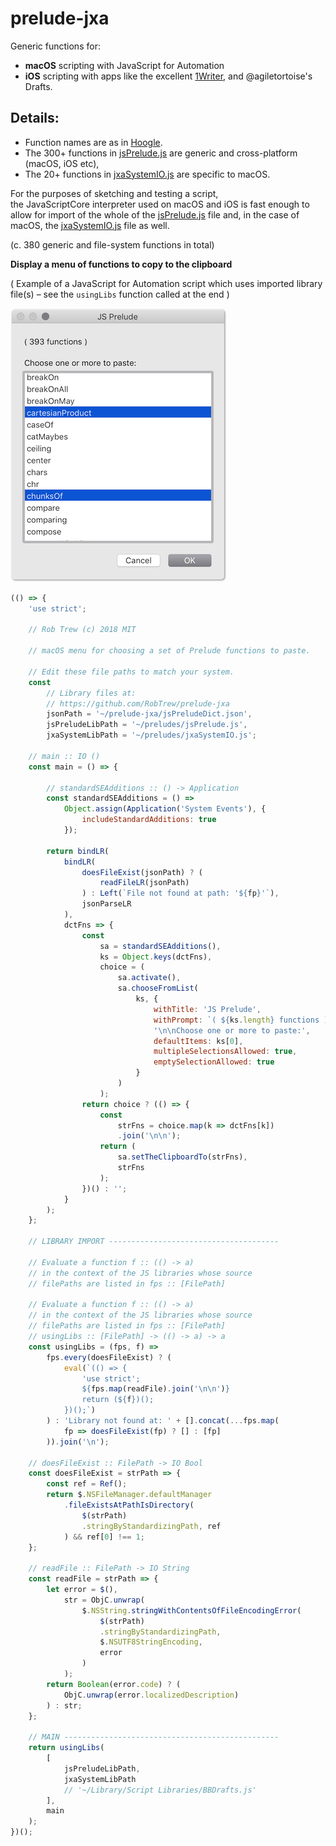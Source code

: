 # prelude-jxa
Generic functions for:

- **macOS** scripting with JavaScript for Automation
- **iOS** scripting with apps like the excellent [1Writer](http://1writerapp.com/), and @agiletortoise's Drafts.

## Details:

- Function names are as in [Hoogle](https://www.haskell.org/hoogle/?hoogle=concatMap).
- The 300+ functions in [jsPrelude.js](https://github.com/RobTrew/prelude-jxa/blob/master/jsPrelude.js) are generic and cross-platform (macOS, iOS etc),
- The 20+ functions in [jxaSystemIO.js](https://github.com/RobTrew/prelude-jxa/blob/master/jxaSystemIO.js) are specific to macOS.

For the purposes of sketching and testing  a script,  
the JavaScriptCore interpreter used on macOS and iOS is fast enough
to allow for import of the whole of the [jsPrelude.js](https://github.com/RobTrew/prelude-jxa/blob/master/jsPrelude.js) file and,
in the case of macOS, the [jxaSystemIO.js](https://github.com/RobTrew/prelude-jxa/blob/master/jxaSystemIO.js) file as well.

(c. 380 generic and file-system functions in total)

**Display a menu of functions to copy to the clipboard**

( Example of a JavaScript for Automation script which uses imported library
 file(s) – see the `usingLibs` function called at the end )

 ![Menu of functions](./functionMenu.png)

```javascript
(() => {
    'use strict';

    // Rob Trew (c) 2018 MIT

    // macOS menu for choosing a set of Prelude functions to paste.

    // Edit these file paths to match your system.
    const
        // Library files at:
        // https://github.com/RobTrew/prelude-jxa
        jsonPath = '~/prelude-jxa/jsPreludeDict.json',
        jsPreludeLibPath = '~/preludes/jsPrelude.js',
        jxaSystemLibPath = '~/preludes/jxaSystemIO.js';

    // main :: IO ()
    const main = () => {

        // standardSEAdditions :: () -> Application
        const standardSEAdditions = () =>
            Object.assign(Application('System Events'), {
                includeStandardAdditions: true
            });

        return bindLR(
            bindLR(
                doesFileExist(jsonPath) ? (
                    readFileLR(jsonPath)
                ) : Left(`File not found at path: '${fp}'`),
                jsonParseLR
            ),
            dctFns => {
                const
                    sa = standardSEAdditions(),
                    ks = Object.keys(dctFns),
                    choice = (
                        sa.activate(),
                        sa.chooseFromList(
                            ks, {
                                withTitle: 'JS Prelude',
                                withPrompt: `( ${ks.length} functions )` +
                                '\n\nChoose one or more to paste:',
                                defaultItems: ks[0],
                                multipleSelectionsAllowed: true,
                                emptySelectionAllowed: true
                            }
                        )
                    );
                return choice ? (() => {
                    const
                        strFns = choice.map(k => dctFns[k])
                        .join('\n\n');
                    return (
                        sa.setTheClipboardTo(strFns),
                        strFns
                    );
                })() : '';
            }
        );
    };

    // LIBRARY IMPORT --------------------------------------

    // Evaluate a function f :: (() -> a)
    // in the context of the JS libraries whose source
    // filePaths are listed in fps :: [FilePath]

    // Evaluate a function f :: (() -> a)
    // in the context of the JS libraries whose source
    // filePaths are listed in fps :: [FilePath]
    // usingLibs :: [FilePath] -> (() -> a) -> a
    const usingLibs = (fps, f) =>
        fps.every(doesFileExist) ? (
            eval(`(() => {
                'use strict';
                ${fps.map(readFile).join('\n\n')}
                return (${f})();
            })();`)
        ) : 'Library not found at: ' + [].concat(...fps.map(
            fp => doesFileExist(fp) ? [] : [fp]
        )).join('\n');

    // doesFileExist :: FilePath -> IO Bool
    const doesFileExist = strPath => {
        const ref = Ref();
        return $.NSFileManager.defaultManager
            .fileExistsAtPathIsDirectory(
                $(strPath)
                .stringByStandardizingPath, ref
            ) && ref[0] !== 1;
    };

    // readFile :: FilePath -> IO String
    const readFile = strPath => {
        let error = $(),
            str = ObjC.unwrap(
                $.NSString.stringWithContentsOfFileEncodingError(
                    $(strPath)
                    .stringByStandardizingPath,
                    $.NSUTF8StringEncoding,
                    error
                )
            );
        return Boolean(error.code) ? (
            ObjC.unwrap(error.localizedDescription)
        ) : str;
    };

    // MAIN ------------------------------------------------
    return usingLibs(
        [
            jsPreludeLibPath,
            jxaSystemLibPath
            // '~/Library/Script Libraries/BBDrafts.js'
        ],
        main
    );
})();
```
